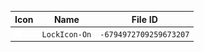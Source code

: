 | Icon | Name | File ID |
| ---  | ---  | ---     |
| ![](LockIcon-On.png) | `LockIcon-On` | `-6794972709259673207` |
